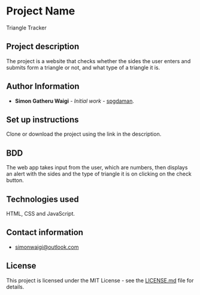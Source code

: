 # Project Name

Triangle Tracker

## Project description

The project is a website that checks whether the sides the user enters and submits form a triangle or not, and what type of a triangle it is.

## Author Information

* **Simon Gatheru Waigi** - *Initial work* - [spgdaman](https://github.com/spgdaman).

## Set up instructions

Clone or download the project using the link in the description.

## BDD

The web app takes input from the user, which are numbers, then displays an alert with the sides and the type of triangle it is on clicking on the check button.

## Technologies used

HTML, CSS and JavaScript.

## Contact information

* simonwaigi@outlook.com

## License

This project is licensed under the MIT License - see the [LICENSE.md](LICENSE.md) file for details.
